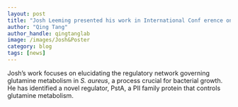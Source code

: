 ```yaml
---
layout: post
title: "Josh Leeming presented his work in International Conf erence on Gram- Pos itive Pathogens"
author: "Qing Tang"
author_handle: qingtanglab
image: /images/Josh&Poster
category: blog
tags: [news]
---
```

Josh’s work focuses on elucidating the regulatory network governing glutamine metabolism in <i>S. aureus</i>, a process crucial for bacterial growth. He has identified a novel regulator, PstA, a PII family protein that controls glutamine metabolism.

